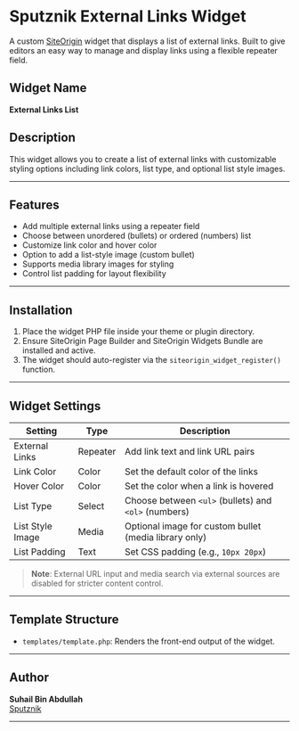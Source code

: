 # Sputznik External Links Widget

A custom [SiteOrigin](https://siteorigin.com/) widget that displays a list of external links. Built to give editors an easy way to manage and display links using a flexible repeater field.

## Widget Name

**External Links List**

## Description

This widget allows you to create a list of external links with customizable styling options including link colors, list type, and optional list style images.

---

## Features

- Add multiple external links using a repeater field
- Choose between unordered (bullets) or ordered (numbers) list
- Customize link color and hover color
- Option to add a list-style image (custom bullet)
- Supports media library images for styling
- Control list padding for layout flexibility

---

## Installation

1. Place the widget PHP file inside your theme or plugin directory.
2. Ensure SiteOrigin Page Builder and SiteOrigin Widgets Bundle are installed and active.
3. The widget should auto-register via the `siteorigin_widget_register()` function.

---

## Widget Settings

| Setting          | Type     | Description                                           |
| ---------------- | -------- | ----------------------------------------------------- |
| External Links   | Repeater | Add link text and link URL pairs                      |
| Link Color       | Color    | Set the default color of the links                    |
| Hover Color      | Color    | Set the color when a link is hovered                  |
| List Type        | Select   | Choose between `<ul>` (bullets) and `<ol>` (numbers)  |
| List Style Image | Media    | Optional image for custom bullet (media library only) |
| List Padding     | Text     | Set CSS padding (e.g., `10px 20px`)                   |

> **Note**: External URL input and media search via external sources are disabled for stricter content control.

---

## Template Structure

- `templates/template.php`: Renders the front-end output of the widget.

---

## Author

**Suhail Bin Abdullah**  
[Sputznik](https://sputznik.com/)

---
